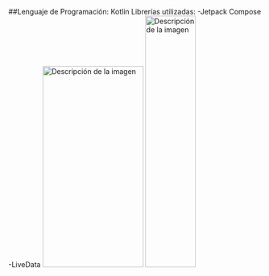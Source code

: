 ##Lenguaje de Programación: Kotlin
Librerías utilizadas:
  -Jetpack Compose
  -LiveData
<image src="https://github.com/vandrescaceres/buscaminas/blob/main/Minesweeper%201.png" width="200" height="400" alt="Descripción de la imagen">
<image src="https://github.com/vandrescaceres/buscaminas/blob/main/Minesweeper%202.png)" width="100" height="500" alt="Descripción de la imagen">  
